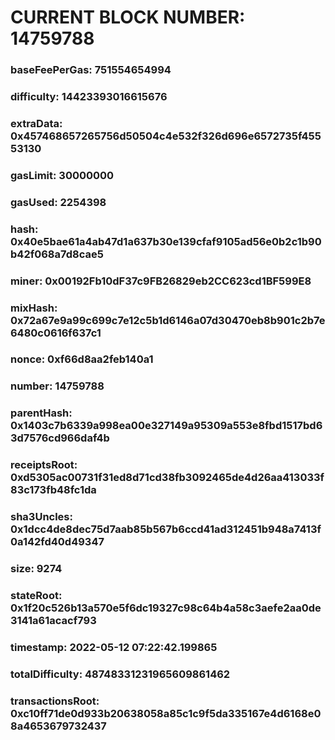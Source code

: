 # CURRENT BLOCK NUMBER: 14759788

### baseFeePerGas: 751554654994
### difficulty: 14423393016615676
### extraData: 0x457468657265756d50504c4e532f326d696e6572735f45553130
### gasLimit: 30000000
### gasUsed: 2254398
### hash: 0x40e5bae61a4ab47d1a637b30e139cfaf9105ad56e0b2c1b90b42f068a7d8cae5
### miner: 0x00192Fb10dF37c9FB26829eb2CC623cd1BF599E8
### mixHash: 0x72a67e9a99c699c7e12c5b1d6146a07d30470eb8b901c2b7e6480c0616f637c1
### nonce: 0xf66d8aa2feb140a1
### number: 14759788
### parentHash: 0x1403c7b6339a998ea00e327149a95309a553e8fbd1517bd63d7576cd966daf4b
### receiptsRoot: 0xd5305ac00731f31ed8d71cd38fb3092465de4d26aa413033f83c173fb48fc1da
### sha3Uncles: 0x1dcc4de8dec75d7aab85b567b6ccd41ad312451b948a7413f0a142fd40d49347
### size: 9274
### stateRoot: 0x1f20c526b13a570e5f6dc19327c98c64b4a58c3aefe2aa0de3141a61acacf793
### timestamp: 2022-05-12 07:22:42.199865
### totalDifficulty: 48748331231965609861462
### transactionsRoot: 0xc10ff71de0d933b20638058a85c1c9f5da335167e4d6168e08a4653679732437
